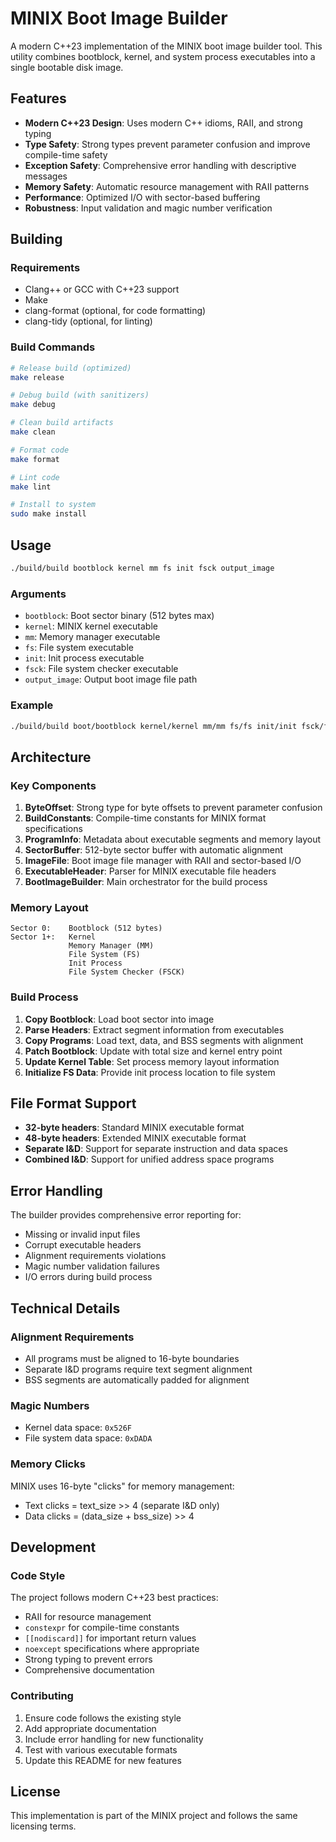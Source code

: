 # MINIX Boot Image Builder

A modern C++23 implementation of the MINIX boot image builder tool. This utility combines bootblock, kernel, and system process executables into a single bootable disk image.

## Features

- **Modern C++23 Design**: Uses modern C++ idioms, RAII, and strong typing
- **Type Safety**: Strong types prevent parameter confusion and improve compile-time safety
- **Exception Safety**: Comprehensive error handling with descriptive messages
- **Memory Safety**: Automatic resource management with RAII patterns
- **Performance**: Optimized I/O with sector-based buffering
- **Robustness**: Input validation and magic number verification

## Building

### Requirements

- Clang++ or GCC with C++23 support
- Make
- clang-format (optional, for code formatting)
- clang-tidy (optional, for linting)

### Build Commands

```bash
# Release build (optimized)
make release

# Debug build (with sanitizers)
make debug

# Clean build artifacts
make clean

# Format code
make format

# Lint code
make lint

# Install to system
sudo make install
```

## Usage

```bash
./build/build bootblock kernel mm fs init fsck output_image
```

### Arguments

- `bootblock`: Boot sector binary (512 bytes max)
- `kernel`: MINIX kernel executable
- `mm`: Memory manager executable
- `fs`: File system executable  
- `init`: Init process executable
- `fsck`: File system checker executable
- `output_image`: Output boot image file path

### Example

```bash
./build/build boot/bootblock kernel/kernel mm/mm fs/fs init/init fsck/fsck minix.img
```

## Architecture

### Key Components

1. **ByteOffset**: Strong type for byte offsets to prevent parameter confusion
2. **BuildConstants**: Compile-time constants for MINIX format specifications
3. **ProgramInfo**: Metadata about executable segments and memory layout
4. **SectorBuffer**: 512-byte sector buffer with automatic alignment
5. **ImageFile**: Boot image file manager with RAII and sector-based I/O
6. **ExecutableHeader**: Parser for MINIX executable file headers
7. **BootImageBuilder**: Main orchestrator for the build process

### Memory Layout

```
Sector 0:    Bootblock (512 bytes)
Sector 1+:   Kernel
             Memory Manager (MM)
             File System (FS)
             Init Process
             File System Checker (FSCK)
```

### Build Process

1. **Copy Bootblock**: Load boot sector into image
2. **Parse Headers**: Extract segment information from executables
3. **Copy Programs**: Load text, data, and BSS segments with alignment
4. **Patch Bootblock**: Update with total size and kernel entry point
5. **Update Kernel Table**: Set process memory layout information
6. **Initialize FS Data**: Provide init process location to file system

## File Format Support

- **32-byte headers**: Standard MINIX executable format
- **48-byte headers**: Extended MINIX executable format
- **Separate I&D**: Support for separate instruction and data spaces
- **Combined I&D**: Support for unified address space programs

## Error Handling

The builder provides comprehensive error reporting for:

- Missing or invalid input files
- Corrupt executable headers
- Alignment requirements violations
- Magic number validation failures
- I/O errors during build process

## Technical Details

### Alignment Requirements

- All programs must be aligned to 16-byte boundaries
- Separate I&D programs require text segment alignment
- BSS segments are automatically padded for alignment

### Magic Numbers

- Kernel data space: `0x526F`
- File system data space: `0xDADA`

### Memory Clicks

MINIX uses 16-byte "clicks" for memory management:

- Text clicks = text_size >> 4 (separate I&D only)
- Data clicks = (data_size + bss_size) >> 4

## Development

### Code Style

The project follows modern C++23 best practices:

- RAII for resource management
- `constexpr` for compile-time constants
- `[[nodiscard]]` for important return values
- `noexcept` specifications where appropriate
- Strong typing to prevent errors
- Comprehensive documentation

### Contributing

1. Ensure code follows the existing style
2. Add appropriate documentation
3. Include error handling for new functionality
4. Test with various executable formats
5. Update this README for new features

## License

This implementation is part of the MINIX project and follows the same licensing terms.
